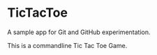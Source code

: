 # TicTacToe
A sample app for Git and GitHub experimentation.

This is a commandline Tic Tac Toe Game.